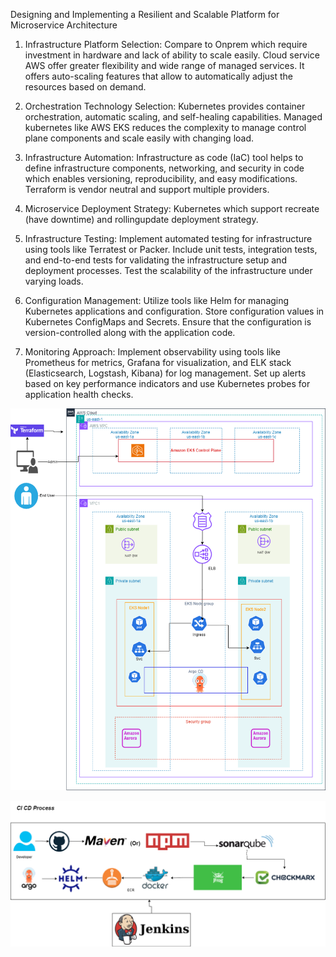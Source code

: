 Designing and Implementing a Resilient and Scalable Platform for Microservice Architecture

1. Infrastructure Platform Selection:
Compare to Onprem which require investment in hardware and lack of ability to scale easily.
Cloud service AWS offer greater flexibility and wide range of managed services. It offers auto-scaling features that allow to automatically adjust the resources based on demand.

2. Orchestration Technology Selection:
Kubernetes provides container orchestration, automatic scaling, and self-healing capabilities. Managed kubernetes like AWS EKS reduces the complexity to manage control plane components and scale easily with changing load.

3. Infrastructure Automation:
Infrastructure as code (IaC) tool helps to define infrastructure components, networking, and security in code which enables versioning, reproducibility, and easy modifications. Terraform is vendor neutral and support multiple providers.

4. Microservice Deployment Strategy:
Kubernetes which support recreate (have downtime) and rollingupdate deployment strategy. 

5. Infrastructure Testing:
Implement automated testing for infrastructure using tools like Terratest or Packer. Include unit tests, integration tests, and end-to-end tests for validating the infrastructure setup and deployment processes. Test the scalability of the infrastructure under varying loads.

6. Configuration Management:
Utilize tools like Helm for managing Kubernetes applications and configuration. Store configuration values in Kubernetes ConfigMaps and Secrets. Ensure that the configuration is version-controlled along with the application code.

7. Monitoring Approach:
Implement observability using tools like Prometheus for metrics, Grafana for visualization, and ELK stack (Elasticsearch, Logstash, Kibana) for log management. Set up alerts based on key performance indicators and use Kubernetes probes for application health checks.




![Alt text](EKS.png)

![Alt text](<CI CD Flow_v2.png>)